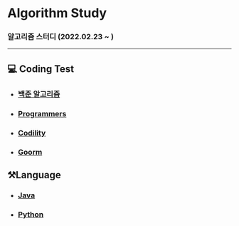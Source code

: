 # Algorithm Study

### 알고리즘 스터디 (2022.02.23 ~ )

---

## :computer: Coding Test

* ### [백준 알고리즘](https://www.acmicpc.net/)

* ### [Programmers](https://programmers.co.kr/)

* ### [Codility](https://app.codility.com/programmers/)

* ### [Goorm](https://level.goorm.io/)

## ⚒️Language

* ### [Java](https://www.oracle.com/java/)
* ### [Python](https://www.python.org/)
